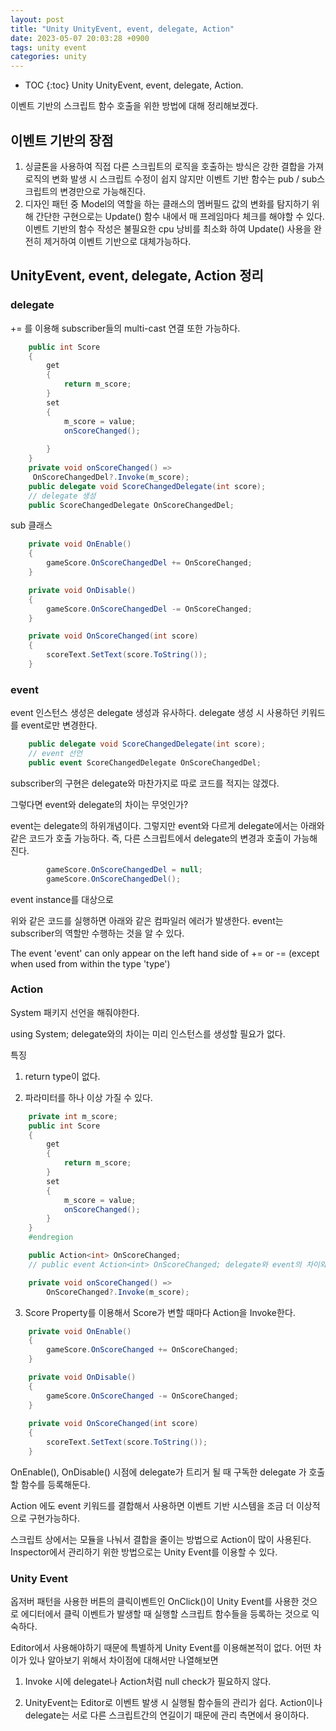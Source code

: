 ```yaml
---
layout: post
title: "Unity UnityEvent, event, delegate, Action"
date: 2023-05-07 20:03:28 +0900
tags: unity event
categories: unity
---
```

* TOC
{:toc}
Unity UnityEvent, event, delegate, Action.

이벤트 기반의 스크립트 함수 호출을 위한 방법에 대해 정리해보겠다.


## 이벤트 기반의 장점

1. 싱글톤을 사용하여 직접 다른 스크립트의 로직을 호출하는 방식은 강한 결합을 가져 로직의 변화 발생 시 스크립트 수정이 쉽지 않지만 이벤트 기반 함수는 pub / sub스크립트의 변경만으로 가능해진다.
2. 디자인 패턴 중 Model의 역할을 하는 클래스의 멤버필드 값의 변화를 탐지하기 위해  간단한 구현으로는 Update() 함수 내에서 매 프레임마다 체크를 해야할 수 있다.
이벤트 기반의 함수 작성은 불필요한 cpu 낭비를 최소화 하여 Update() 사용을 완전히 제거하여 이벤트 기반으로 대체가능하다.

## UnityEvent, event, delegate, Action 정리

### delegate
+= 를 이용해 subscriber들의 multi-cast 연결 또한 가능하다.
```csharp
    public int Score
    {
        get
        {
            return m_score;
        }
        set
        {
            m_score = value;
            onScoreChanged();
           
        }
    }
	private void onScoreChanged() =>
     OnScoreChangedDel?.Invoke(m_score);
    public delegate void ScoreChangedDelegate(int score);
    // delegate 생성
    public ScoreChangedDelegate OnScoreChangedDel;
```

sub 클래스
```csharp
    private void OnEnable()
    {
        gameScore.OnScoreChangedDel += OnScoreChanged;
    }

    private void OnDisable()
    {
        gameScore.OnScoreChangedDel -= OnScoreChanged;
    }

    private void OnScoreChanged(int score)
    {
        scoreText.SetText(score.ToString());
    }
```
### event

event 인스턴스 생성은 delegate 생성과 유사하다. delegate 생성 시 사용하던 키워드를 event로만 변경한다.
```csharp
    public delegate void ScoreChangedDelegate(int score);
    // event 선언
    public event ScoreChangedDelegate OnScoreChangedDel;
```
subscriber의 구현은 delegate와 마찬가지로 따로 코드를 적지는 않겠다.

 

그렇다면 event와 delegate의 차이는 무엇인가?

event는 delegate의 하위개념이다. 그렇지만 event와 다르게 delegate에서는 아래와 같은 코드가 호출 가능하다.
즉, 다른 스크립트에서 delegate의 변경과 호출이 가능해진다.
```csharp
        gameScore.OnScoreChangedDel = null;
        gameScore.OnScoreChangedDel();
```
event instance를 대상으로

위와 같은 코드를 실행하면 아래와 같은 컴파일러 에러가 발생한다. event는 subscriber의 역할만 수행하는 것을 알 수 있다.

The event 'event' can only appear on the left hand side of += or -= (except when used from within the type 'type')

### Action

System 패키지 선언을 해줘야한다.

using System;
delegate와의 차이는 미리 인스턴스를 생성할 필요가 없다.

특징

1. return type이 없다.

2. 파라미터를 하나 이상 가질 수 있다.
```csharp
    private int m_score;
    public int Score
    {
        get
        {
            return m_score;
        }
        set
        {
            m_score = value;
            onScoreChanged();
        }
    }
    #endregion

    public Action<int> OnScoreChanged;
    // public event Action<int> OnScoreChanged; delegate와 event의 차이와 같다.

    private void onScoreChanged() =>
        OnScoreChanged?.Invoke(m_score);
```

3. Score Property를 이용해서 Score가 변할 때마다 Action을 Invoke한다.
```csharp
    private void OnEnable()
    {
        gameScore.OnScoreChanged += OnScoreChanged;
    }

    private void OnDisable()
    {
        gameScore.OnScoreChanged -= OnScoreChanged;
    }
    
    private void OnScoreChanged(int score)
    {
        scoreText.SetText(score.ToString());
    }
```
OnEnable(), OnDisable() 시점에 delegate가 트리거 될 때 구독한 delegate 가 호출할 함수를 등록해둔다.

Action 에도 event 키워드를 결합해서 사용하면 이벤트 기반 시스템을 조금 더 이상적으로 구현가능하다.

스크립트 상에서는 모듈을 나눠서 결합을 줄이는 방법으로 Action이 많이 사용된다. Inspector에서 관리하기 위한 방법으로는 Unity Event를 이용할 수 있다.

 

### Unity Event

옵저버 패턴을 사용한 버튼의 클릭이벤트인 OnClick()이 Unity Event를 사용한 것으로 에디터에서 클릭 이벤트가 발생할 때 실행할 스크립트 함수들을 등록하는 것으로 익숙하다.

Editor에서 사용해야하기 때문에 특별하게 Unity Event를 이용해본적이 없다. 어떤 차이가 있나 알아보기 위해서 차이점에 대해서만 나열해보면

1. Invoke 시에 delegate나 Action처럼 null check가 필요하지 않다.

2. UnityEvent는 Editor로 이벤트 발생 시 실행될 함수들의 관리가 쉽다. Action이나 delegate는 서로 다른 스크립트간의 연길이기 때문에 관리 측면에서 용이하다.